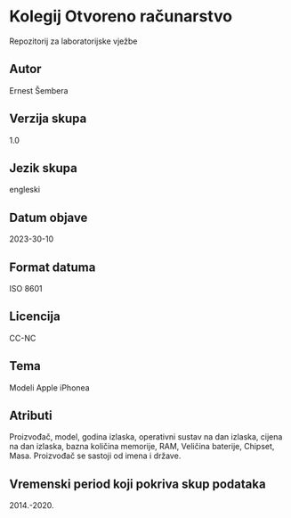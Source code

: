 # Kolegij Otvoreno računarstvo

Repozitorij za laboratorijske vježbe

## Autor

Ernest Šembera

## Verzija skupa

1.0

## Jezik skupa

engleski

## Datum objave

2023-30-10

## Format datuma

ISO 8601

## Licencija

CC-NC

## Tema

Modeli Apple iPhonea

## Atributi

Proizvođač, model, godina izlaska, operativni sustav na dan izlaska, cijena na dan izlaska, bazna količina memorije, RAM, Veličina baterije, Chipset, Masa.
Proizvođač se sastoji od imena i države.

## Vremenski period koji pokriva skup podataka

2014.-2020.
